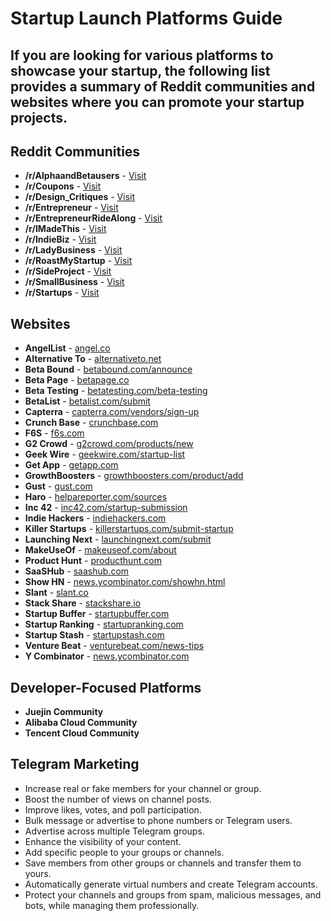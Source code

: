 # Startup Launch Platforms Guide

If you are looking for various platforms to showcase your startup, the following list provides a summary of Reddit communities and websites where you can promote your startup projects.
---
## Reddit Communities
- **/r/AlphaandBetausers** - [Visit](https://www.reddit.com/r/alphaandbetausers/)
- **/r/Coupons** - [Visit](https://www.reddit.com/r/coupons/)
- **/r/Design_Critiques** - [Visit](https://www.reddit.com/r/design_critiques/)
- **/r/Entrepreneur** - [Visit](http://reddit.com/r/entrepreneur)
- **/r/EntrepreneurRideAlong** - [Visit](http://www.reddit.com/r/EntrepreneurRideAlong/)
- **/r/IMadeThis** - [Visit](http://reddit.com/r/imadethis)
- **/r/IndieBiz** - [Visit](https://www.reddit.com/r/indiebiz/)
- **/r/LadyBusiness** - [Visit](https://www.reddit.com/r/ladybusiness/)
- **/r/RoastMyStartup** - [Visit](https://www.reddit.com/r/roastmystartup)
- **/r/SideProject** - [Visit](http://reddit.com/r/sideproject)
- **/r/SmallBusiness** - [Visit](https://www.reddit.com/r/smallbusiness/)
- **/r/Startups** - [Visit](http://reddit.com/r/startups)
## Websites
- **AngelList** - [angel.co](https://angel.co/)
- **Alternative To** - [alternativeto.net](http://alternativeto.net/)
- **Beta Bound** - [betabound.com/announce](http://www.betabound.com/announce/)
- **Beta Page** - [betapage.co](https://betapage.co/)
- **Beta Testing** - [betatesting.com/beta-testing](https://betatesting.com/beta-testing)
- **BetaList** - [betalist.com/submit](https://betalist.com/submit)
- **Capterra** - [capterra.com/vendors/sign-up](http://www.capterra.com/vendors/sign-up)
- **Crunch Base** - [crunchbase.com](https://www.crunchbase.com/#/home/index)
- **F6S** - [f6s.com](http://www.f6s.com/)
- **G2 Crowd** - [g2crowd.com/products/new](https://www.g2crowd.com/products/new)
- **Geek Wire** - [geekwire.com/startup-list](http://geekwire.com/startup-list/)
- **Get App** - [getapp.com](http://getapp.com/)
- **GrowthBoosters** - [growthboosters.com/product/add](https://www.growthboosters.com/product/add)
- **Gust** - [gust.com](https://www.gust.com)
- **Haro** - [helpareporter.com/sources](https://www.helpareporter.com/sources/)
- **Inc 42** - [inc42.com/startup-submission](https://inc42.com/startup-submission/)
- **Indie Hackers** - [indiehackers.com](https://www.indiehackers.com/)
- **Killer Startups** - [killerstartups.com/submit-startup](http://killerstartups.com/submit-startup/)
- **Launching Next** - [launchingnext.com/submit](https://www.launchingnext.com/submit/)
- **MakeUseOf** - [makeuseof.com/about](http://www.makeuseof.com/about/)
- **Product Hunt** - [producthunt.com](http://www.producthunt.com/)
- **SaaSHub** - [saashub.com](https://www.saashub.com/)
- **Show HN** - [news.ycombinator.com/showhn.html](https://news.ycombinator.com/showhn.html)
- **Slant** - [slant.co](https://www.slant.co/)
- **Stack Share** - [stackshare.io](http://stackshare.io/)
- **Startup Buffer** - [startupbuffer.com](https://startupbuffer.com)
- **Startup Ranking** - [startupranking.com](http://www.startupranking.com/)
- **Startup Stash** - [startupstash.com](http://startupstash.com/)
- **Venture Beat** - [venturebeat.com/news-tips](http://venturebeat.com/news-tips/)
- **Y Combinator** - [news.ycombinator.com](https://news.ycombinator.com/)
## Developer-Focused Platforms
- **Juejin Community**
- **Alibaba Cloud Community**
- **Tencent Cloud Community**
## Telegram Marketing
- Increase real or fake members for your channel or group.
- Boost the number of views on channel posts.
- Improve likes, votes, and poll participation.
- Bulk message or advertise to phone numbers or Telegram users.
- Advertise across multiple Telegram groups.
- Enhance the visibility of your content.
- Add specific people to your groups or channels.
- Save members from other groups or channels and transfer them to yours.
- Automatically generate virtual numbers and create Telegram accounts.
- Protect your channels and groups from spam, malicious messages, and bots, while managing them professionally.